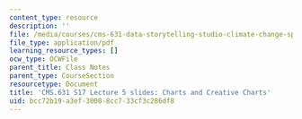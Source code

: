 ```yaml
---
content_type: resource
description: ''
file: /media/courses/cms-631-data-storytelling-studio-climate-change-spring-2017/bcc72b19a3ef30008cc733cf3c286df8_MITCMS_631s17_lec5_charts.pdf
file_type: application/pdf
learning_resource_types: []
ocw_type: OCWFile
parent_title: Class Notes
parent_type: CourseSection
resourcetype: Document
title: 'CMS.631 S17 Lecture 5 slides: Charts and Creative Charts'
uid: bcc72b19-a3ef-3000-8cc7-33cf3c286df8
---
```

